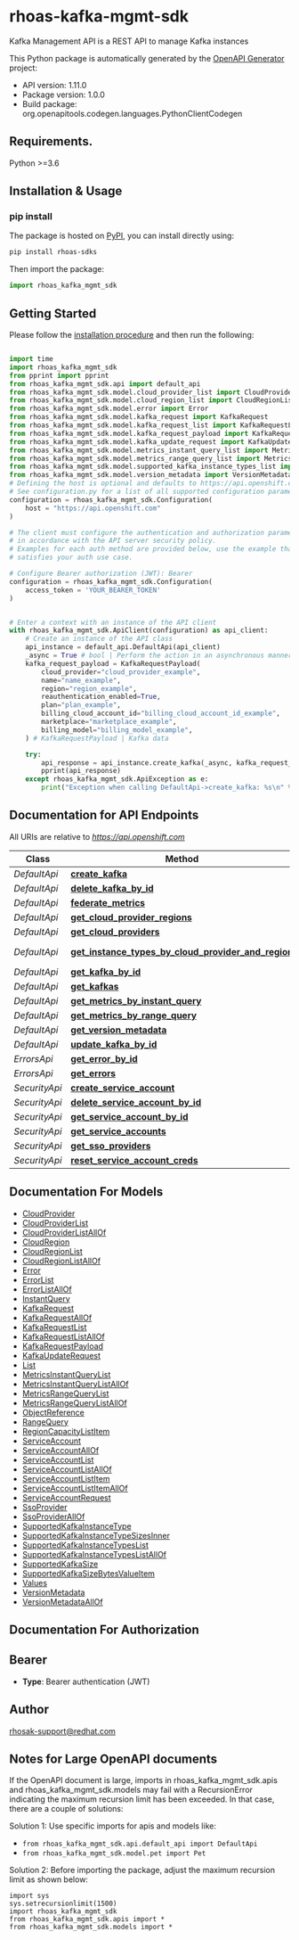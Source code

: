 # rhoas-kafka-mgmt-sdk
Kafka Management API is a REST API to manage Kafka instances

This Python package is automatically generated by the [OpenAPI Generator](https://openapi-generator.tech) project:

- API version: 1.11.0
- Package version: 1.0.0
- Build package: org.openapitools.codegen.languages.PythonClientCodegen

## Requirements.

Python >=3.6

## Installation & Usage
### pip install

The package is hosted on [PyPI](https://pypi.org/project/rhoas-sdks/), you can install directly using:

```sh
pip install rhoas-sdks
```

Then import the package:
```python
import rhoas_kafka_mgmt_sdk
```

## Getting Started

Please follow the [installation procedure](#installation--usage) and then run the following:

```python

import time
import rhoas_kafka_mgmt_sdk
from pprint import pprint
from rhoas_kafka_mgmt_sdk.api import default_api
from rhoas_kafka_mgmt_sdk.model.cloud_provider_list import CloudProviderList
from rhoas_kafka_mgmt_sdk.model.cloud_region_list import CloudRegionList
from rhoas_kafka_mgmt_sdk.model.error import Error
from rhoas_kafka_mgmt_sdk.model.kafka_request import KafkaRequest
from rhoas_kafka_mgmt_sdk.model.kafka_request_list import KafkaRequestList
from rhoas_kafka_mgmt_sdk.model.kafka_request_payload import KafkaRequestPayload
from rhoas_kafka_mgmt_sdk.model.kafka_update_request import KafkaUpdateRequest
from rhoas_kafka_mgmt_sdk.model.metrics_instant_query_list import MetricsInstantQueryList
from rhoas_kafka_mgmt_sdk.model.metrics_range_query_list import MetricsRangeQueryList
from rhoas_kafka_mgmt_sdk.model.supported_kafka_instance_types_list import SupportedKafkaInstanceTypesList
from rhoas_kafka_mgmt_sdk.model.version_metadata import VersionMetadata
# Defining the host is optional and defaults to https://api.openshift.com
# See configuration.py for a list of all supported configuration parameters.
configuration = rhoas_kafka_mgmt_sdk.Configuration(
    host = "https://api.openshift.com"
)

# The client must configure the authentication and authorization parameters
# in accordance with the API server security policy.
# Examples for each auth method are provided below, use the example that
# satisfies your auth use case.

# Configure Bearer authorization (JWT): Bearer
configuration = rhoas_kafka_mgmt_sdk.Configuration(
    access_token = 'YOUR_BEARER_TOKEN'
)


# Enter a context with an instance of the API client
with rhoas_kafka_mgmt_sdk.ApiClient(configuration) as api_client:
    # Create an instance of the API class
    api_instance = default_api.DefaultApi(api_client)
    _async = True # bool | Perform the action in an asynchronous manner
    kafka_request_payload = KafkaRequestPayload(
        cloud_provider="cloud_provider_example",
        name="name_example",
        region="region_example",
        reauthentication_enabled=True,
        plan="plan_example",
        billing_cloud_account_id="billing_cloud_account_id_example",
        marketplace="marketplace_example",
        billing_model="billing_model_example",
    ) # KafkaRequestPayload | Kafka data

    try:
        api_response = api_instance.create_kafka(_async, kafka_request_payload)
        pprint(api_response)
    except rhoas_kafka_mgmt_sdk.ApiException as e:
        print("Exception when calling DefaultApi->create_kafka: %s\n" % e)
```

## Documentation for API Endpoints

All URIs are relative to *https://api.openshift.com*

Class | Method | HTTP request | Description
------------ | ------------- | ------------- | -------------
*DefaultApi* | [**create_kafka**](docs/DefaultApi.md#create_kafka) | **POST** /api/kafkas_mgmt/v1/kafkas | 
*DefaultApi* | [**delete_kafka_by_id**](docs/DefaultApi.md#delete_kafka_by_id) | **DELETE** /api/kafkas_mgmt/v1/kafkas/{id} | 
*DefaultApi* | [**federate_metrics**](docs/DefaultApi.md#federate_metrics) | **GET** /api/kafkas_mgmt/v1/kafkas/{id}/metrics/federate | 
*DefaultApi* | [**get_cloud_provider_regions**](docs/DefaultApi.md#get_cloud_provider_regions) | **GET** /api/kafkas_mgmt/v1/cloud_providers/{id}/regions | 
*DefaultApi* | [**get_cloud_providers**](docs/DefaultApi.md#get_cloud_providers) | **GET** /api/kafkas_mgmt/v1/cloud_providers | 
*DefaultApi* | [**get_instance_types_by_cloud_provider_and_region**](docs/DefaultApi.md#get_instance_types_by_cloud_provider_and_region) | **GET** /api/kafkas_mgmt/v1/instance_types/{cloud_provider}/{cloud_region} | 
*DefaultApi* | [**get_kafka_by_id**](docs/DefaultApi.md#get_kafka_by_id) | **GET** /api/kafkas_mgmt/v1/kafkas/{id} | 
*DefaultApi* | [**get_kafkas**](docs/DefaultApi.md#get_kafkas) | **GET** /api/kafkas_mgmt/v1/kafkas | 
*DefaultApi* | [**get_metrics_by_instant_query**](docs/DefaultApi.md#get_metrics_by_instant_query) | **GET** /api/kafkas_mgmt/v1/kafkas/{id}/metrics/query | 
*DefaultApi* | [**get_metrics_by_range_query**](docs/DefaultApi.md#get_metrics_by_range_query) | **GET** /api/kafkas_mgmt/v1/kafkas/{id}/metrics/query_range | 
*DefaultApi* | [**get_version_metadata**](docs/DefaultApi.md#get_version_metadata) | **GET** /api/kafkas_mgmt/v1 | 
*DefaultApi* | [**update_kafka_by_id**](docs/DefaultApi.md#update_kafka_by_id) | **PATCH** /api/kafkas_mgmt/v1/kafkas/{id} | 
*ErrorsApi* | [**get_error_by_id**](docs/ErrorsApi.md#get_error_by_id) | **GET** /api/kafkas_mgmt/v1/errors/{id} | 
*ErrorsApi* | [**get_errors**](docs/ErrorsApi.md#get_errors) | **GET** /api/kafkas_mgmt/v1/errors | 
*SecurityApi* | [**create_service_account**](docs/SecurityApi.md#create_service_account) | **POST** /api/kafkas_mgmt/v1/service_accounts | 
*SecurityApi* | [**delete_service_account_by_id**](docs/SecurityApi.md#delete_service_account_by_id) | **DELETE** /api/kafkas_mgmt/v1/service_accounts/{id} | 
*SecurityApi* | [**get_service_account_by_id**](docs/SecurityApi.md#get_service_account_by_id) | **GET** /api/kafkas_mgmt/v1/service_accounts/{id} | 
*SecurityApi* | [**get_service_accounts**](docs/SecurityApi.md#get_service_accounts) | **GET** /api/kafkas_mgmt/v1/service_accounts | 
*SecurityApi* | [**get_sso_providers**](docs/SecurityApi.md#get_sso_providers) | **GET** /api/kafkas_mgmt/v1/sso_providers | 
*SecurityApi* | [**reset_service_account_creds**](docs/SecurityApi.md#reset_service_account_creds) | **POST** /api/kafkas_mgmt/v1/service_accounts/{id}/reset_credentials | 


## Documentation For Models

 - [CloudProvider](docs/CloudProvider.md)
 - [CloudProviderList](docs/CloudProviderList.md)
 - [CloudProviderListAllOf](docs/CloudProviderListAllOf.md)
 - [CloudRegion](docs/CloudRegion.md)
 - [CloudRegionList](docs/CloudRegionList.md)
 - [CloudRegionListAllOf](docs/CloudRegionListAllOf.md)
 - [Error](docs/Error.md)
 - [ErrorList](docs/ErrorList.md)
 - [ErrorListAllOf](docs/ErrorListAllOf.md)
 - [InstantQuery](docs/InstantQuery.md)
 - [KafkaRequest](docs/KafkaRequest.md)
 - [KafkaRequestAllOf](docs/KafkaRequestAllOf.md)
 - [KafkaRequestList](docs/KafkaRequestList.md)
 - [KafkaRequestListAllOf](docs/KafkaRequestListAllOf.md)
 - [KafkaRequestPayload](docs/KafkaRequestPayload.md)
 - [KafkaUpdateRequest](docs/KafkaUpdateRequest.md)
 - [List](docs/List.md)
 - [MetricsInstantQueryList](docs/MetricsInstantQueryList.md)
 - [MetricsInstantQueryListAllOf](docs/MetricsInstantQueryListAllOf.md)
 - [MetricsRangeQueryList](docs/MetricsRangeQueryList.md)
 - [MetricsRangeQueryListAllOf](docs/MetricsRangeQueryListAllOf.md)
 - [ObjectReference](docs/ObjectReference.md)
 - [RangeQuery](docs/RangeQuery.md)
 - [RegionCapacityListItem](docs/RegionCapacityListItem.md)
 - [ServiceAccount](docs/ServiceAccount.md)
 - [ServiceAccountAllOf](docs/ServiceAccountAllOf.md)
 - [ServiceAccountList](docs/ServiceAccountList.md)
 - [ServiceAccountListAllOf](docs/ServiceAccountListAllOf.md)
 - [ServiceAccountListItem](docs/ServiceAccountListItem.md)
 - [ServiceAccountListItemAllOf](docs/ServiceAccountListItemAllOf.md)
 - [ServiceAccountRequest](docs/ServiceAccountRequest.md)
 - [SsoProvider](docs/SsoProvider.md)
 - [SsoProviderAllOf](docs/SsoProviderAllOf.md)
 - [SupportedKafkaInstanceType](docs/SupportedKafkaInstanceType.md)
 - [SupportedKafkaInstanceTypeSizesInner](docs/SupportedKafkaInstanceTypeSizesInner.md)
 - [SupportedKafkaInstanceTypesList](docs/SupportedKafkaInstanceTypesList.md)
 - [SupportedKafkaInstanceTypesListAllOf](docs/SupportedKafkaInstanceTypesListAllOf.md)
 - [SupportedKafkaSize](docs/SupportedKafkaSize.md)
 - [SupportedKafkaSizeBytesValueItem](docs/SupportedKafkaSizeBytesValueItem.md)
 - [Values](docs/Values.md)
 - [VersionMetadata](docs/VersionMetadata.md)
 - [VersionMetadataAllOf](docs/VersionMetadataAllOf.md)


## Documentation For Authorization


## Bearer

- **Type**: Bearer authentication (JWT)


## Author

rhosak-support@redhat.com


## Notes for Large OpenAPI documents
If the OpenAPI document is large, imports in rhoas_kafka_mgmt_sdk.apis and rhoas_kafka_mgmt_sdk.models may fail with a
RecursionError indicating the maximum recursion limit has been exceeded. In that case, there are a couple of solutions:

Solution 1:
Use specific imports for apis and models like:
- `from rhoas_kafka_mgmt_sdk.api.default_api import DefaultApi`
- `from rhoas_kafka_mgmt_sdk.model.pet import Pet`

Solution 2:
Before importing the package, adjust the maximum recursion limit as shown below:
```
import sys
sys.setrecursionlimit(1500)
import rhoas_kafka_mgmt_sdk
from rhoas_kafka_mgmt_sdk.apis import *
from rhoas_kafka_mgmt_sdk.models import *
```

